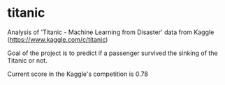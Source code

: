 # titanic
Analysis of 'Titanic - Machine Learning from Disaster' data from Kaggle (https://www.kaggle.com/c/titanic)

Goal of the project is to predict if a passenger survived the sinking of the Titanic or not.

Current score in the Kaggle's competition is 0.78
